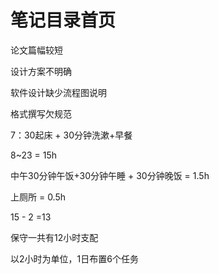 # 笔记目录首页

论文篇幅较短

设计方案不明确

软件设计缺少流程图说明

格式撰写欠规范





7：30起床 + 30分钟洗漱+早餐

8~23 = 15h

中午30分钟午饭+30分钟午睡 + 30分钟晚饭 = 1.5h

上厕所 = 0.5h



15 - 2 =13

保守一共有12小时支配

以2小时为单位，1日布置6个任务
